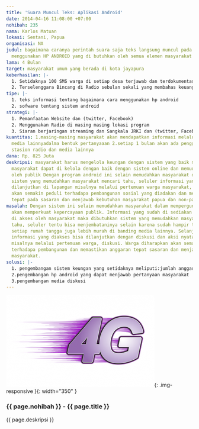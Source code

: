 ```yaml
---
title: 'Suara Muncul Teks: Aplikasi Android'
date: 2014-04-16 11:08:00 +07:00
nohibah: 235
nama: Karlos Matuan
lokasi: Sentani, Papua
organisasi: NA
judul: bagaimana caranya perintah suara saja teks langsung muncul pada saat berbicara,dengan
  menggunakan HP ANDROID yang di butuhkan oleh semua elemen masyarakat
lama: 4 Bulan
target: masyarakat umum yang berada di kota jayapura
keberhasilan: |-
  1. Setidaknya 100 SMS warga di setiap desa terjawab dan terdokumentasikan baik di web, facebook dan twitter
  2. Terselenggara Bincang di Radio sebulan sekali yang membahas keuangan masyarakat dalam menggunakan hp android.
tipe: |-
  1. teks informasi tentang bagaimana cara menggunakan hp android
  2. sofware tentang sistem android
strategi: |-
  1. Pemanfaatan Website dan (twitter, Facebook)
  2. Menggunakan Radio di masing masing lokasi program
  3. Siaran berjaringan streaming dan Sangkala JRKI dan (twitter, Facebook).
kuantitas: 1.masing-masing masyarakat akan mendapatkan informasi melalui radio.dan
  media lainnyadalma bentuk pertanyaaan 2.setiap 1 bulan akan ada penggumuman dari
  stasion radio dan media lainnya
dana: Rp. 825 Juta
deskripsi: masyarakat harus mengelola keungan dengan sistem yang baik maka keuangan
  masyarakat dapat di kelola dengan baik dengan sistem online dan memudahkan di akses
  oleh publik Dengan program android ini selain memudahkan masyarakat dalam berkomunikasi
  sistem yang memudahkan masyarakat mencari tahu, seluler informasi yang di sampaikan
  dilanjutkan di lapangan misalnya melalui pertemuan warga masyarakat, saya berharap
  akan semakin peduli terhadapa pembangunan sosial yang diadakan dan memastikan anggaran
  tepat pada sasaran dan menjawab kebutuhan masyarakat papua dan non-papua
masalah: Dengan sistem ini selain memudahkan masyarakat dalam mempergunaan hp android
  akan memperkuat kepercayaan publik. Informasi yang sudah di sediakan harus mudah
  di akses oleh masyarakat maka dibutuhkan sistem yang memudahkan masyarakat mencari
  tahu, seluler tentu bisa menjembataninya selain karena sudah hampir tersedia di
  setiap rumah tangga juga lebih murah di banding media lainnya. Selanjutnya bagaimana
  informasi yang diakses bisa dilanjutkan dengan diskusi dan aksi nyata di lapangan
  misalnya melalui pertemuan warga, diskusi. Warga diharapkan akan semakin peduli
  terhadapa pembangunan dan memastikan anggaran tepat sasaran dan menjawab kebutuhan
  masyarakat.
solusi: |-
  1. pengembangan sistem keungan yang setidaknya meliputi:jumlah anggaran,lokasi program
  2.pengembangan hp android yang dapat menjawab pertanyaan masyarakat
  3.pengembangan media diskusi
---
```


![235](/static/img/hibahcms/235.png){: .img-responsive }{: width="350" }

### {{ page.nohibah }} - {{ page.title }}

{{ page.deskripsi }}
